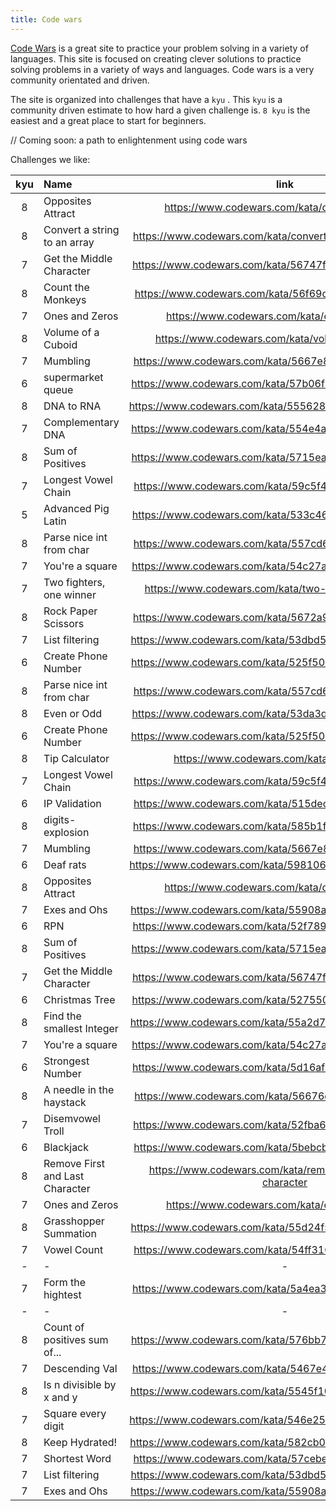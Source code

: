 ```yaml
---
title: Code wars
---
```


[Code Wars](https://codewars.com) is a great site to practice your problem solving in a variety of languages. This site is focused on creating clever solutions to practice solving problems in a variety of ways and languages. Code wars is a very community orientated and driven.

The site is organized into challenges that have a `kyu` . This `kyu` is a community driven estimate to how hard a given challenge is. `8 kyu` is the easiest and a great place to start for beginners.

// Coming soon: a path to enlightenment using code wars

Challenges we like:

| kyu | Name                            |                             link                              |  language  |
| :-: | :------------------------------ | :-----------------------------------------------------------: | :--------: |
|  8  | Opposites Attract               |        https://www.codewars.com/kata/opposites-attract        | javascript |
|  8  | Convert a string to an array    |  https://www.codewars.com/kata/convert-a-string-to-an-array   | javascript |
|  7  | Get the Middle Character        |    https://www.codewars.com/kata/56747fd5cb988479af000028     | javascript |
|  8  | Count the Monkeys               |    https://www.codewars.com/kata/56f69d9f9400f508fb000ba7     | javascript |
|  7  | Ones and Zeros                  |         https://www.codewars.com/kata/ones-and-zeros          | javascript |
|  8  | Volume of a Cuboid              |       https://www.codewars.com/kata/volume-of-a-cuboid        | javascript |
|  7  | Mumbling                        |    https://www.codewars.com/kata/5667e8f4e3f572a8f2000039     | javascript |
|  6  | supermarket queue               |    https://www.codewars.com/kata/57b06f90e298a7b53d000a86     | javascript |
|  8  | DNA to RNA                      |    https://www.codewars.com/kata/5556282156230d0e5e000089     | javascript |
|  7  | Complementary DNA               |    https://www.codewars.com/kata/554e4a2f232cdd87d9000038     | javascript |
|  8  | Sum of Positives                |    https://www.codewars.com/kata/5715eaedb436cf5606000381     | javascript |
|  7  | Longest Vowel Chain             |    https://www.codewars.com/kata/59c5f4e9d751df43cf000035     | javascript |
|  5  | Advanced Pig Latin              |    https://www.codewars.com/kata/533c46b140aafec05b000d31     | javascript |
|  8  | Parse nice int from char        |    https://www.codewars.com/kata/557cd6882bfa3c8a9f0000c1     | javascript |
|  7  | You're a square                 |    https://www.codewars.com/kata/54c27a33fb7da0db0100040e     | javascript |
|  7  | Two fighters, one winner        |     https://www.codewars.com/kata/two-fighters-one-winner     | javascript |
|  8  | Rock Paper Scissors             |    https://www.codewars.com/kata/5672a98bdbdd995fad00000f     | javascript |
|  7  | List filtering                  |    https://www.codewars.com/kata/53dbd5315a3c69eed20002dd     | javascript |
|  6  | Create Phone Number             |    https://www.codewars.com/kata/525f50e3b73515a6db000b83     | javascript |
|  8  | Parse nice int from char        |    https://www.codewars.com/kata/557cd6882bfa3c8a9f0000c1     |     C#     |
|  8  | Even or Odd                     |    https://www.codewars.com/kata/53da3dbb4a5168369a0000fe     |     C#     |
|  6  | Create Phone Number             |    https://www.codewars.com/kata/525f50e3b73515a6db000b83     |     C#     |
|  8  | Tip Calculator                  |         https://www.codewars.com/kata/tip-calculator          |     C#     |
|  7  | Longest Vowel Chain             |    https://www.codewars.com/kata/59c5f4e9d751df43cf000035     |     C#     |
|  6  | IP Validation                   |    https://www.codewars.com/kata/515decfd9dcfc23bb6000006     |     C#     |
|  8  | digits-explosion                |    https://www.codewars.com/kata/585b1fafe08bae9988000314     |     C#     |
|  7  | Mumbling                        |    https://www.codewars.com/kata/5667e8f4e3f572a8f2000039     | javascript |
|  6  | Deaf rats                       |    https://www.codewars.com/kata/598106cb34e205e074000031     |     C#     |
|  8  | Opposites Attract               |        https://www.codewars.com/kata/opposites-attract        |     C#     |
|  7  | Exes and Ohs                    |    https://www.codewars.com/kata/55908aad6620c066bc00002a     |     C#     |
|  6  | RPN                             |    https://www.codewars.com/kata/52f78966747862fc9a0009ae     |     C#     |
|  8  | Sum of Positives                |    https://www.codewars.com/kata/5715eaedb436cf5606000381     |     C#     |
|  7  | Get the Middle Character        |    https://www.codewars.com/kata/56747fd5cb988479af000028     |     C#     |
|  6  | Christmas Tree                  |    https://www.codewars.com/kata/52755006cc238fcae70000ed     |     C#     |
|  8  | Find the smallest Integer       |    https://www.codewars.com/kata/55a2d7ebe362935a210000b2     | javascript |
|  7  | You're a square                 |    https://www.codewars.com/kata/54c27a33fb7da0db0100040e     |     C#     |
|  6  | Strongest Number                |    https://www.codewars.com/kata/5d16af632cf48200254a6244     |     C#     |
|  8  | A needle in the haystack        |    https://www.codewars.com/kata/56676e8fabd2d1ff3000000c     | javascript |
|  7  | Disemvowel Troll                |    https://www.codewars.com/kata/52fba66badcd10859f00097e     | javascript |
|  6  | Blackjack                       |    https://www.codewars.com/kata/5bebcbf2832c3acc870000f6     |     C#     |
|  8  | Remove First and Last Character | https://www.codewars.com/kata/remove-first-and-last-character | javascript |
|  7  | Ones and Zeros                  |         https://www.codewars.com/kata/ones-and-zeros          |     C#     |
|  8  | Grasshopper Summation           |    https://www.codewars.com/kata/55d24f55d7dd296eb9000030     | javascript |
|  7  | Vowel Count                     |    https://www.codewars.com/kata/54ff3102c1bad923760001f3     | javascript |
|  -  | -                               |                               -                               |     -      |
|  7  | Form the hightest               |    https://www.codewars.com/kata/5a4ea304b3bfa89a9900008e     |     C#     |
|  -  | -                               |                               -                               |     -      |
|  8  | Count of positives sum of...    |    https://www.codewars.com/kata/576bb71bbbcf0951d5000044     | javascript |
|  7  | Descending Val                  |    https://www.codewars.com/kata/5467e4d82edf8bbf40000155     | javascript |
|  8  | Is n divisible by x and y       |    https://www.codewars.com/kata/5545f109004975ea66000086     | javascript |
|  7  | Square every digit              |    https://www.codewars.com/kata/546e2562b03326a88e000020     | javascript |
|  8  | Keep Hydrated!                  |    https://www.codewars.com/kata/582cb0224e56e068d800003c     |     C#     |
|  7  | Shortest Word                   |    https://www.codewars.com/kata/57cebe1dc6fdc20c57000ac9     |     C#     |
|  7  | List filtering                  |    https://www.codewars.com/kata/53dbd5315a3c69eed20002dd     |     C#     |
|  7  | Exes and Ohs                    |    https://www.codewars.com/kata/55908aad6620c066bc00002a     | javascript |
